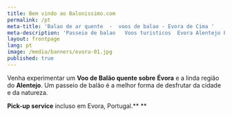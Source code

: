 ```yaml
---
title: Bem vindo ao Balonissimo.com
permalink: /pt
meta-title: 'Balao de ar quente  -  voos de balao - Evora de Cima '
meta-description: 'Passeio de balao   Voos turisticos  Evora Alentejo Portugal '
layout: frontpage
lang: pt
image: /media/banners/evora-01.jpg
published: true
---
```

Venha experimentar um **Voo de Balão quente sobre** **Évora** e a linda região do **Alentejo**. Um passeio de balão é a melhor forma de desfrutar da cidade e da natureza.



**Pick-up service** incluso em Evora, Portugal.** **

